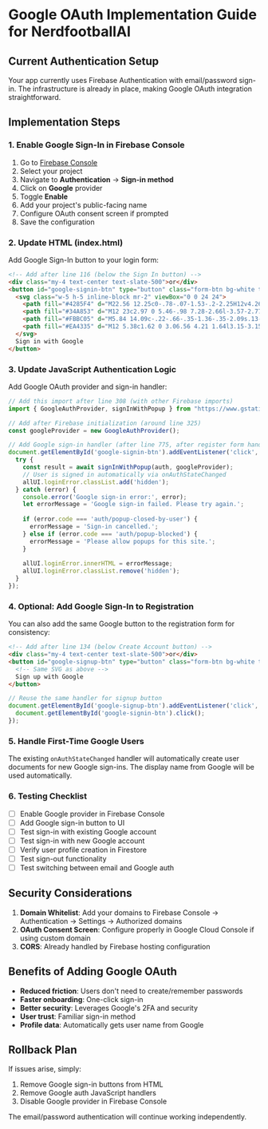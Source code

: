# Google OAuth Implementation Guide for NerdfootballAI

## Current Authentication Setup
Your app currently uses Firebase Authentication with email/password sign-in. The infrastructure is already in place, making Google OAuth integration straightforward.

## Implementation Steps

### 1. Enable Google Sign-In in Firebase Console
1. Go to [Firebase Console](https://console.firebase.google.com)
2. Select your project
3. Navigate to **Authentication** → **Sign-in method**
4. Click on **Google** provider
5. Toggle **Enable**
6. Add your project's public-facing name
7. Configure OAuth consent screen if prompted
8. Save the configuration

### 2. Update HTML (index.html)
Add Google Sign-In button to your login form:

```html
<!-- Add after line 116 (below the Sign In button) -->
<div class="my-4 text-center text-slate-500">or</div>
<button id="google-signin-btn" type="button" class="form-btn bg-white text-slate-700 border-slate-300 hover:bg-slate-50">
  <svg class="w-5 h-5 inline-block mr-2" viewBox="0 0 24 24">
    <path fill="#4285F4" d="M22.56 12.25c0-.78-.07-1.53-.2-2.25H12v4.26h5.92c-.26 1.37-1.04 2.53-2.21 3.31v2.77h3.57c2.08-1.92 3.28-4.74 3.28-8.09z"/>
    <path fill="#34A853" d="M12 23c2.97 0 5.46-.98 7.28-2.66l-3.57-2.77c-.98.66-2.23 1.06-3.71 1.06-2.86 0-5.29-1.93-6.16-4.53H2.18v2.84C3.99 20.53 7.7 23 12 23z"/>
    <path fill="#FBBC05" d="M5.84 14.09c-.22-.66-.35-1.36-.35-2.09s.13-1.43.35-2.09V7.07H2.18C1.43 8.55 1 10.22 1 12s.43 3.45 1.18 4.93l2.85-2.22.81-.62z"/>
    <path fill="#EA4335" d="M12 5.38c1.62 0 3.06.56 4.21 1.64l3.15-3.15C17.45 2.09 14.97 1 12 1 7.7 1 3.99 3.47 2.18 7.07l3.66 2.84c.87-2.6 3.3-4.53 6.16-4.53z"/>
  </svg>
  Sign in with Google
</button>
```

### 3. Update JavaScript Authentication Logic
Add Google OAuth provider and sign-in handler:

```javascript
// Add this import after line 308 (with other Firebase imports)
import { GoogleAuthProvider, signInWithPopup } from "https://www.gstatic.com/firebasejs/11.6.1/firebase-auth.js";

// Add after Firebase initialization (around line 325)
const googleProvider = new GoogleAuthProvider();

// Add Google sign-in handler (after line 775, after register form handler)
document.getElementById('google-signin-btn').addEventListener('click', async () => {
  try {
    const result = await signInWithPopup(auth, googleProvider);
    // User is signed in automatically via onAuthStateChanged
    allUI.loginError.classList.add('hidden');
  } catch (error) {
    console.error('Google sign-in error:', error);
    let errorMessage = 'Google sign-in failed. Please try again.';
    
    if (error.code === 'auth/popup-closed-by-user') {
      errorMessage = 'Sign-in cancelled.';
    } else if (error.code === 'auth/popup-blocked') {
      errorMessage = 'Please allow popups for this site.';
    }
    
    allUI.loginError.innerHTML = errorMessage;
    allUI.loginError.classList.remove('hidden');
  }
});
```

### 4. Optional: Add Google Sign-In to Registration
You can also add the same Google button to the registration form for consistency:

```html
<!-- Add after line 134 (below Create Account button) -->
<div class="my-4 text-center text-slate-500">or</div>
<button id="google-signup-btn" type="button" class="form-btn bg-white text-slate-700 border-slate-300 hover:bg-slate-50">
  <!-- Same SVG as above -->
  Sign up with Google
</button>
```

```javascript
// Reuse the same handler for signup button
document.getElementById('google-signup-btn').addEventListener('click', async () => {
  document.getElementById('google-signin-btn').click();
});
```

### 5. Handle First-Time Google Users
The existing `onAuthStateChanged` handler will automatically create user documents for new Google sign-ins. The display name from Google will be used automatically.

### 6. Testing Checklist
- [ ] Enable Google provider in Firebase Console
- [ ] Add Google sign-in button to UI
- [ ] Test sign-in with existing Google account
- [ ] Test sign-in with new Google account
- [ ] Verify user profile creation in Firestore
- [ ] Test sign-out functionality
- [ ] Test switching between email and Google auth

## Security Considerations
1. **Domain Whitelist**: Add your domains to Firebase Console → Authentication → Settings → Authorized domains
2. **OAuth Consent Screen**: Configure properly in Google Cloud Console if using custom domain
3. **CORS**: Already handled by Firebase hosting configuration

## Benefits of Adding Google OAuth
- **Reduced friction**: Users don't need to create/remember passwords
- **Faster onboarding**: One-click sign-in
- **Better security**: Leverages Google's 2FA and security
- **User trust**: Familiar sign-in method
- **Profile data**: Automatically gets user name from Google

## Rollback Plan
If issues arise, simply:
1. Remove Google sign-in buttons from HTML
2. Remove Google auth JavaScript handlers
3. Disable Google provider in Firebase Console

The email/password authentication will continue working independently.